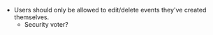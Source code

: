 * Users should only be allowed to edit/delete events they've created themselves.
  * Security voter?
